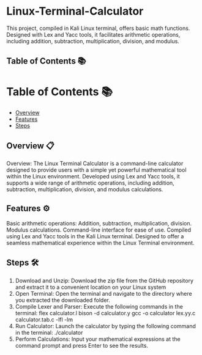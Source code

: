 # Linux-Terminal-Calculator
This project, compiled in Kali Linux terminal, offers basic math functions. Designed with Lex and Yacc tools, it facilitates arithmetic operations, including addition, subtraction, multiplication, division, and modulus.


## Table of Contents 📚
# Table of Contents 📚
- [Overview](https://github.com/NisalWick2002/Linux-Terminal-Calculator?tab=readme-ov-file#overview-)
- [Features](https://github.com/NisalWick2002/Linux-Terminal-Calculator?tab=readme-ov-file#features-%EF%B8%8F)
- [Steps](https://github.com/NisalWick2002/Linux-Terminal-Calculator?tab=readme-ov-file#Steps-%EF%B8%8F)

## Overview 📋
Overview:
The Linux Terminal Calculator is a command-line calculator designed to provide users with a simple yet powerful mathematical tool within the Linux environment. Developed using Lex and Yacc tools, it supports a wide range of arithmetic operations, including addition, subtraction, multiplication, division, and modulus calculations.

## Features ⚙️
Basic arithmetic operations: Addition, subtraction, multiplication, division.
Modulus calculations.
Command-line interface for ease of use.
Compiled using Lex and Yacc tools in the Kali Linux terminal.
Designed to offer a seamless mathematical experience within the Linux Terminal environment.

## Steps 🛠️
1. Download and Unzip: Download the zip file from the GitHub repository and extract it to a convenient location on your Linux system
2. Open Terminal: Open the terminal and navigate to the directory where you extracted the downloaded folder.
3. Compile Lexer and Parser: Execute the following commands in the terminal:
  flex calculator.l
  bison -d calculator.y
  gcc -o calculator lex.yy.c calculator.tab.c -lfl -lm
4. Run Calculator: Launch the calculator by typing the following command in the terminal:
  ./calculator
5. Perform Calculations: Input your mathematical expressions at the command prompt and press Enter to see the results.
